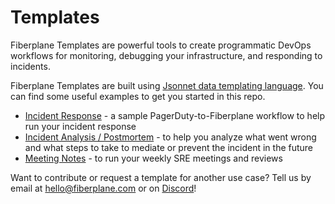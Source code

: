 # Templates

Fiberplane Templates are powerful tools to create programmatic DevOps workflows for monitoring, debugging your infrastructure, and responding to incidents.

Fiberplane Templates are built using [Jsonnet data templating language](https://jsonnet.org/). You can find some useful examples to get you started in this repo.

-   [Incident Response](./incident-response-pagerduty) - a sample PagerDuty-to-Fiberplane workflow to help run your incident response
-   [Incident Analysis / Postmortem](./incident-analysis) - to help you analyze what went wrong and what steps to take to mediate or prevent the incident in the future
-   [Meeting Notes](./meeting-notes) - to run your weekly SRE meetings and reviews

Want to contribute or request a template for another use case? Tell us by email at [hello@fiberplane.com](mailto:hello@fiberplane.com) or on [Discord](https://discord.gg/fAt2xgMSGS)!
